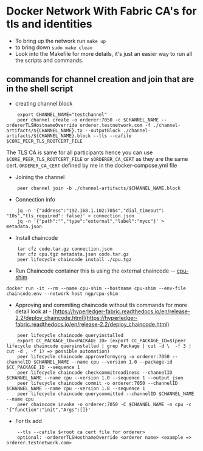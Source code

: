 Docker Network With Fabric CA's for tls and identities
======================================================

* To bring up the network run `make up`
* to bring down `sudo make clean`
* Look into the Makefile for more details, it's just an easier way to run all the scripts and commands.

commands for channel creation and join that are in the shell script
-------------------------------------------------------------------
* creating channel block
```
    export CHANNEL_NAME="testchannel"
    peer channel create -o orderer:7050 -c $CHANNEL_NAME --ordererTLSHostnameOverride orderer.testnetwork.com -f ./channel-artifacts/${CHANNEL_NAME}.tx --outputBlock ./channel-artifacts/${CHANNEL_NAME}.block --tls --cafile $CORE_PEER_TLS_ROOTCERT_FILE
```
The TLS CA is same for all participants hence you can use `$CORE_PEER_TLS_ROOTCERT_FILE` or `$ORDERER_CA_CERT` as they are the same cert. `ORDERER_CA_CERT` defined by me in the docker-compose.yml file


* Joining the channel
```
    peer channel join -b ./channel-artifacts/$CHANNEL_NAME.block
```

* Connection info
```
    jq -n '{"address":"192.168.1.102:7054","dial_timeout": "10s","tls_required": false}' > connection.json
    jq -n '{"path":"","type":"external","label":"mycc"}' > metadata.json
```

* Install chaincode
```
    tar cfz code.tar.gz connection.json
    tar cfz cpu.tgz metadata.json code.tar.gz
    peer lifecycle chaincode install ./cpu.tgz
```
* Run Chaincode container
    this is using the external chaincode -- [cpu-shim](https://github.com/sachin-ngpws/cpu-shim.git)
```
docker run -it --rm --name cpu-shim --hostname cpu-shim --env-file chaincode.env --network host ngp/cpu-shim
```

* Approving and commiting chaincode
without tls commands for more detail look at - [https://hyperledger-fabric.readthedocs.io/en/release-2.2/deploy_chaincode.html](https://hyperledger-fabric.readthedocs.io/en/release-2.2/deploy_chaincode.html)
```
    peer lifecycle chaincode queryinstalled
    export CC_PACKAGE_ID=<PACKAGE ID> (export CC_PACKAGE_ID=$(peer lifecycle chaincode queryinstalled | grep Package | cut -d \  -f 3 | cut -d , -f 1) => possible automation)
    peer lifecycle chaincode approveformyorg -o orderer:7050 --channelID $CHANNEL_NAME --name cpu --version 1.0 --package-id $CC_PACKAGE_ID --sequence 1
    peer lifecycle chaincode checkcommitreadiness --channelID $CHANNEL_NAME --name cpu --version 1.0 --sequence 1 --output json
    peer lifecycle chaincode commit -o orderer:7050 --channelID $CHANNEL_NAME --name cpu --version 1.0 --sequence 1
    peer lifecycle chaincode querycommitted --channelID $CHANNEL_NAME --name cpu
    peer chaincode invoke -o orderer:7050 -C $CHANNEL_NAME -n cpu -c '{"function":"init","Args":[]}'
```

* For tls add
```
    --tls --cafile $<root ca cert file for orderer>
    optional: -ordererTLSHostnameOverride <orderer name> <example => orderer.testnetwork.com>
```